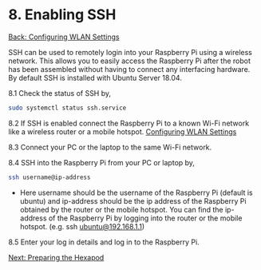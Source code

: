 # 8. Enabling SSH

[Back: Configuring WLAN Settings](shc_raspi_configure_wlan.md)

SSH can be used to remotely login into your Raspberry Pi using a wireless network. This allows you to easily access the Raspberry Pi after the robot has been assembled without having to connect any interfacing hardware. By default SSH is installed with Ubuntu Server 18.04.

8.1 Check the status of SSH by,

```bash
sudo systemctl status ssh.service
```

8.2 If SSH is enabled connect the Raspberry Pi to a known Wi-Fi network like a wireless router or a mobile hotspot. [Configuring WLAN Settings](shc_raspi_configure_wlan.md)

8.3 Connect your PC or the laptop to the same Wi-Fi network.

8.4 SSH into the Raspberry Pi from your PC or laptop by,

```bash
ssh username@ip-address
```

* Here username should be the username of the Raspberry Pi (default is ubuntu) and ip-address should be the ip address of the Raspberry Pi obtained by the router or the mobile hotspot. You can find the ip-address of the Raspberry Pi by logging into the router or the mobile hotspot. (e.g. ssh ubuntu@192.168.1.1)

8.5 Enter your log in details and log in to the Raspberry Pi.

[Next: Preparing the Hexapod](shc_raspi_prepare_hexapod.md)
